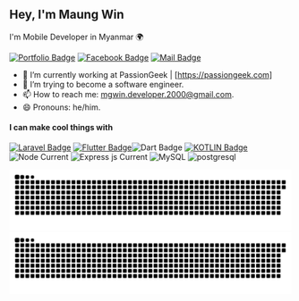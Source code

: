 ## Hey, I'm Maung Win 

I'm Mobile Developer in Myanmar 🌍

[![Portfolio Badge](https://img.shields.io/badge/-Profile.me-f7c307?style=flat&labelColor=f7c307&logo=react&logoColor=black)](https://www.facebook.com/maungwin/)
[![Facebook Badge](https://img.shields.io/badge/-maungwin-1874ed?style=flat&labelColor=1874ed&logo=facebook&logoColor=white)](https://www.facebook.com/maungwin/) [![Mail Badge](https://img.shields.io/badge/-mgwin.developer.2000@gmail.com-c0392b?style=flat&labelColor=c0392b&logo=gmail&logoColor=white)](mailto:mgwin.developer.2000@gmail.com)

<!-- TODO: Add last video link -->

- 🔭 I’m currently working at PassionGeek | [https://passiongeek.com]
- 🤔 I’m trying to become a software engineer.
- 📫 How to reach me: mgwin.developer.2000@gmail.com.
- 😄 Pronouns: he/him.

#### I can make cool things with

<!-- TODO: Make technologies links takes you to repositories -->

[![Laravel Badge](https://img.shields.io/badge/-Laravel-fb503b?style=for-the-badge&labelColor=white&logo=laravel&logoColor=fb503b )](#) [![Flutter Badge](https://img.shields.io/badge/-Flutter-3fa0ee?style=for-the-badge&labelColor=white&logo=flutter&logoColor=3fa0ee )](#)![Dart Badge](https://img.shields.io/badge/Dart-0175C2?style=flat&logo=dart&logoColor=white) [![KOTLIN Badge](https://img.shields.io/badge/Kotlin-7F52FF?style=for-the-badge&logo=Kotlin&logoColor=white )](#) ![Node Current](https://img.shields.io/badge/node.js-339933?style=for-the-badge&logo=Node.js&logoColor=white) ![Express js Current](https://img.shields.io/badge/Express.js-000000?logo=express&logoColor=fff&style=flat) ![MySQL](https://img.shields.io/badge/MySQL-4479A1?style=for-the-badge&logo=mysql&logoColor=white)  ![postgresql](https://img.shields.io/badge/postgresql-4169e1?style=for-the-badge&logo=postgresql&logoColor=white)


![Contribution Snake Light](https://raw.githubusercontent.com/Kaweees/Kaweees/output/github-snake-light.svg#gh-dark-mode-only)
![Contribution Snake Dark](https://raw.githubusercontent.com/Kaweees/Kaweees/output/github-snake-dark.svg#gh-light-mode-only)
